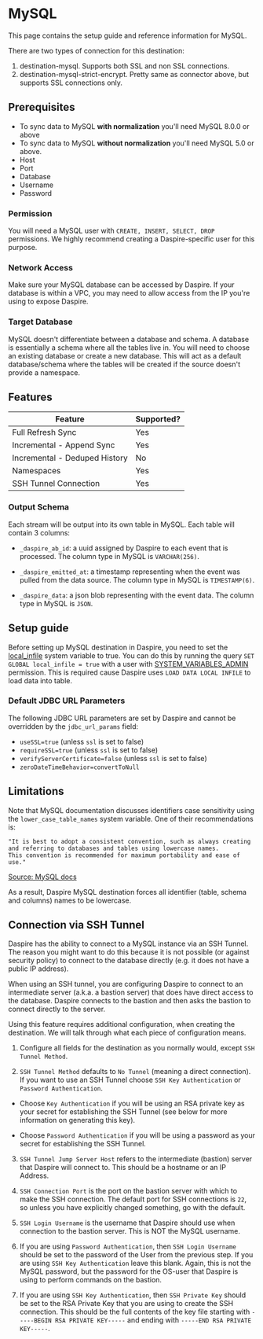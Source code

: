 # MySQL

This page contains the setup guide and reference information for MySQL.

There are two types of connection for this destination:

1. destination-mysql. Supports both SSL and non SSL connections.
2. destination-mysql-strict-encrypt. Pretty same as connector above, but supports SSL connections only.

## Prerequisites

* To sync data to MySQL **with normalization** you'll need MySQL 8.0.0 or above
* To sync data to MySQL **without normalization** you'll need MySQL 5.0 or above.
* Host
* Port
* Database
* Username
* Password

### Permission

You will need a MySQL user with `CREATE, INSERT, SELECT, DROP` permissions. We highly recommend creating a Daspire-specific user for this purpose.

### Network Access

Make sure your MySQL database can be accessed by Daspire. If your database is within a VPC, you may need to allow access from the IP you're using to expose Daspire.

### Target Database

MySQL doesn't differentiate between a database and schema. A database is essentially a schema where all the tables live in. You will need to choose an existing database or create a new database. This will act as a default database/schema where the tables will be created if the source doesn't provide a namespace.

## Features

| Feature | Supported? |
| --- | --- |
| Full Refresh Sync | Yes |
| Incremental - Append Sync | Yes |
| Incremental - Deduped History | No |
| Namespaces | Yes |
| SSH Tunnel Connection | Yes |

### Output Schema

Each stream will be output into its own table in MySQL. Each table will contain 3 columns:

* `_daspire_ab_id`: a uuid assigned by Daspire to each event that is processed. The column type in MySQL is `VARCHAR(256)`.

* `_daspire_emitted_at`: a timestamp representing when the event was pulled from the data source. The column type in MySQL is `TIMESTAMP(6)`.

* `_daspire_data`: a json blob representing with the event data. The column type in MySQL is `JSON`.

## Setup guide

Before setting up MySQL destination in Daspire, you need to set the [local_infile](https://dev.mysql.com/doc/refman/8.0/en/server-system-variables.html#sysvar_local_infile) system variable to true. You can do this by running the query `SET GLOBAL local_infile = true` with a user with [SYSTEM\_VARIABLES\_ADMIN](https://dev.mysql.com/doc/refman/8.0/en/privileges-provided.html#priv_system-variables-admin) permission. This is required cause Daspire uses `LOAD DATA LOCAL INFILE` to load data into table.

### Default JDBC URL Parameters

The following JDBC URL parameters are set by Daspire and cannot be overridden by the `jdbc_url_params` field:

* `useSSL=true` (unless `ssl` is set to false)
* `requireSSL=true` (unless `ssl` is set to false)
* `verifyServerCertificate=false` (unless `ssl` is set to false)
* `zeroDateTimeBehavior=convertToNull`

## Limitations

Note that MySQL documentation discusses identifiers case sensitivity using the `lower_case_table_names` system variable. One of their recommendations is:

```
"It is best to adopt a consistent convention, such as always creating and referring to databases and tables using lowercase names.
This convention is recommended for maximum portability and ease of use."
``` 
[Source: MySQL docs](https://dev.mysql.com/doc/refman/8.0/en/identifier-case-sensitivity.html)

As a result, Daspire MySQL destination forces all identifier (table, schema and columns) names to be lowercase.

## Connection via SSH Tunnel

Daspire has the ability to connect to a MySQL instance via an SSH Tunnel. The reason you might want to do this because it is not possible (or against security policy) to connect to the database directly (e.g. it does not have a public IP address).

When using an SSH tunnel, you are configuring Daspire to connect to an intermediate server (a.k.a. a bastion server) that does have direct access to the database. Daspire connects to the bastion and then asks the bastion to connect directly to the server.

Using this feature requires additional configuration, when creating the destination. We will talk through what each piece of configuration means.

1. Configure all fields for the destination as you normally would, except `SSH Tunnel Method`.

2. `SSH Tunnel Method` defaults to `No Tunnel` (meaning a direct connection). If you want to use an SSH Tunnel choose `SSH Key Authentication` or `Password Authentication`.

  * Choose `Key Authentication` if you will be using an RSA private key as your secret for establishing the SSH Tunnel (see below for more information on generating this key).

  * Choose `Password Authentication` if you will be using a password as your secret for establishing the SSH Tunnel.

3. `SSH Tunnel Jump Server Host` refers to the intermediate (bastion) server that Daspire will connect to. This should be a hostname or an IP Address.

4. `SSH Connection Port` is the port on the bastion server with which to make the SSH connection. The default port for SSH connections is `22`, so unless you have explicitly changed something, go with the default.

5. `SSH Login Username` is the username that Daspire should use when connection to the bastion server. This is NOT the MySQL username.

6. If you are using `Password Authentication`, then `SSH Login Username` should be set to the password of the User from the previous step. If you are using `SSH Key Authentication` leave this blank. Again, this is not the MySQL password, but the password for the OS-user that Daspire is using to perform commands on the bastion.

7. If you are using `SSH Key Authentication`, then `SSH Private Key` should be set to the RSA Private Key that you are using to create the SSH connection. This should be the full contents of the key file starting with `-----BEGIN RSA PRIVATE KEY-----` and ending with `-----END RSA PRIVATE KEY-----`.